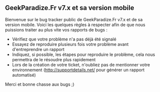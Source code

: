 ## GeekParadize.Fr v7.x et sa version mobile

Bienvenue sur le bug tracker public de GeekParadize.Fr v7.x et de sa version mobile. Voici les quelques règles à respecter afin de que nous puissions traiter au plus vite vos rapports de bugs :

* Vérifiez que votre problème n'a pas déjà été signalé
* Essayez de reproduire plusieurs fois votre problème avant d'entreprendre un rapport
* Indiquez, si possible, les étapes pour reproduire le problème, cela nous permettra de le résoudre plus rapidement
* Lors de la création de votre ticket, n'oubliez pas de mentionner votre environnement (http://supportdetails.net/ pour générer un rapport automatisé)

Merci et bonne chasse aux bugs ;)
